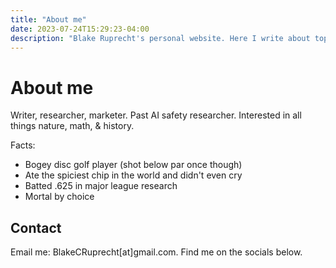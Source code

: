 ```yaml
---
title: "About me"
date: 2023-07-24T15:29:23-04:00
description: "Blake Ruprecht's personal website. Here I write about topics that interest me, link my academic research, display some art, and draw some pictures."
---
```


# About me
Writer, researcher, marketer. Past AI safety researcher. Interested in all things nature, math, & history.

Facts:
- Bogey disc golf player (shot below par once though)
- Ate the spiciest chip in the world and didn't even cry
- Batted .625 in major league research
- Mortal by choice

## Contact
Email me: BlakeCRuprecht[at]gmail.com. Find me on the socials below.



